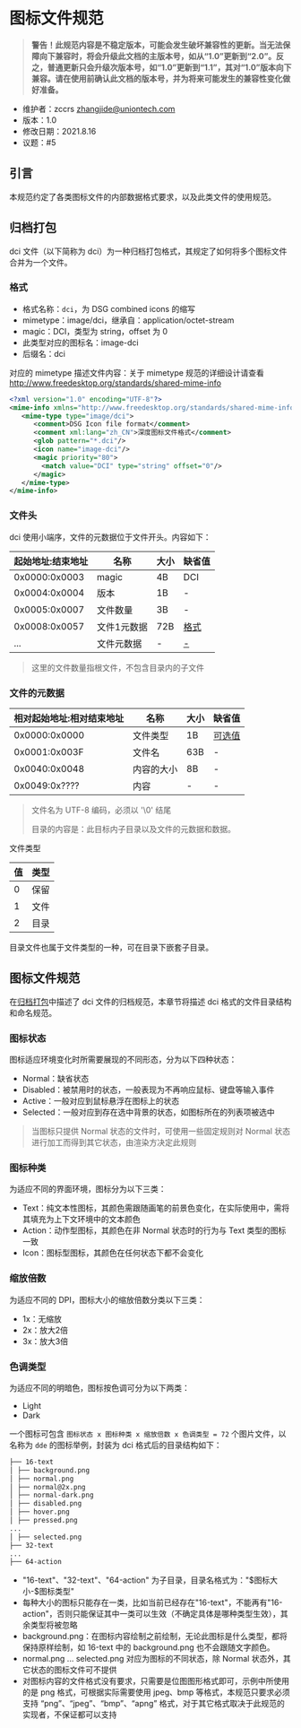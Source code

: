 # 图标文件规范

> __警告！此规范内容是不稳定版本，可能会发生破坏兼容性的更新。当无法保障向下兼容时，将会升级此文档的主版本号，如从“1.0”更新到“2.0”。反之，普通更新只会升级次版本号，如“1.0”更新到“1.1”，其对“1.0”版本向下兼容。请在使用前确认此文档的版本号，并为将来可能发生的兼容性变化做好准备。__

* 维护者：zccrs zhangjide@uniontech.com
* 版本：1.0
* 修改日期：2021.8.16
* 议题：#5

## 引言

本规范约定了各类图标文件的内部数据格式要求，以及此类文件的使用规范。

## 归档打包<a name="package"></a>

dci 文件（以下简称为 dci）为一种归档打包格式，其规定了如何将多个图标文件合并为一个文件。

### 格式

* 格式名称：`dci`，为 DSG combined icons 的缩写
* mimetype：image/dci，继承自：application/octet-stream
* magic：DCI，类型为 string，offset 为 0
* 此类型对应的图标名：image-dci
* 后缀名：dci

对应的 mimetype 描述文件内容：关于 mimetype 规范的详细设计请查看 <http://www.freedesktop.org/standards/shared-mime-info>

```xml
<?xml version="1.0" encoding="UTF-8"?>
<mime-info xmlns="http://www.freedesktop.org/standards/shared-mime-info">
   <mime-type type="image/dci">
      <comment>DSG Icon file format</comment>
      <comment xml:lang="zh_CN">深度图标文件格式</comment>
      <glob pattern="*.dci"/>
      <icon name="image-dci"/>
      <magic priority="80">
        <match value="DCI" type="string" offset="0"/>
      </magic>
   </mime-type> 
</mime-info>

```

### 文件头

dci 使用小端序，文件的元数据位于文件开头。内容如下：

| 起始地址:结束地址 | 名称 | 大小 | 缺省值 |
| ---- | ---- | ---- | ---- |
| 0x0000:0x0003 | magic | 4B | DCI |
| 0x0004:0x0004 | 版本 | 1B |-|
| 0x0005:0x0007 | 文件数量 | 3B |-|
| 0x0008:0x0057 | 文件1元数据 | 72B |[格式](#file_format)|
| ... | 文件元数据 | - |[-](#file_format)|

> 这里的文件数量指根文件，不包含目录内的子文件

### 文件的元数据 <a name="file_format"></a>

| 相对起始地址:相对结束地址 | 名称 | 大小 | 缺省值 |
| ---- | ---- | ---- | ---- |
| 0x0000:0x0000 | 文件类型 | 1B | [可选值](#file_type) |
| 0x0001:0x003F | 文件名 | 63B | - |
| 0x0040:0x0048 | 内容的大小 | 8B |-|
| 0x0049:0x???? | 内容 | - | - |

> 文件名为 UTF-8 编码，必须以 '\0' 结尾
>
> 目录的内容是：此目标内子目录以及文件的元数据和数据。

文件类型 <a name="file_type"></a>

| 值 | 类型 |
| ---- | ---- |
| 0 | 保留 |
| 1 | 文件 |
| 2 | 目录 |

目录文件也属于文件类型的一种，可在目录下嵌套子目录。

## 图标文件规范

在[归档打包](#package)中描述了 dci 文件的归档规范，本章节将描述 dci 格式的文件目录结构和命名规范。

### 图标状态

图标适应环境变化时所需要展现的不同形态，分为以下四种状态：

* Normal：缺省状态
* Disabled：被禁用时的状态，一般表现为不再响应鼠标、键盘等输入事件
* Active：一般对应到鼠标悬浮在图标上的状态
* Selected：一般对应到存在选中背景的状态，如图标所在的列表项被选中

> 当图标只提供 Normal 状态的文件时，可使用一些固定规则对 Normal 状态进行加工而得到其它状态，由渲染方决定此规则

### 图标种类

为适应不同的界面环境，图标分为以下三类：

* Text：纯文本性图标，其颜色需跟随画笔的前景色变化，在实际使用中，需将其填充为上下文环境中的文本颜色
* Action：动作型图标，其颜色在非 Normal 状态时的行为与 Text 类型的图标一致
* Icon：图标型图标，其颜色在任何状态下都不会变化

### 缩放倍数

为适应不同的 DPI，图标大小的缩放倍数分类以下三类：

* 1x：无缩放
* 2x：放大2倍
* 3x：放大3倍

### 色调类型

为适应不同的明暗色，图标按色调可分为以下两类：

* Light
* Dark

一个图标可包含 `图标状态 x 图标种类 x 缩放倍数 x 色调类型 = 72` 个图片文件，以名称为 `dde` 的图标举例，封装为 dci 格式后的目录结构如下：

```txt
├── 16-text
│ ├── background.png
│ ├── normal.png
│ ├── normal@2x.png
│ ├── normal-dark.png
│ ├── disabled.png
│ ├── hover.png
│ ├── pressed.png
...
│ ├── selected.png
├── 32-text
...
├── 64-action
```

* "16-text"、"32-text"、"64-action" 为子目录，目录名格式为："\$图标大小-$图标类型"
* 每种大小的图标只能存在一类，比如当前已经存在"16-text"，不能再有"16-action"，否则只能保证其中一类可以生效（不确定具体是哪种类型生效），其余类型将被忽略
* background.png：在图标内容绘制之前绘制，无论此图标是什么类型，都将保持原样绘制，如 16-text 中的 background.png 也不会跟随文字颜色。
* normal.png ... selected.png 对应为图标的不同状态，除 Normal 状态外，其它状态的图标文件可不提供
* 对图标内容的文件格式没有要求，只需要是位图图形格式即可，示例中所使用的是 png 格式，可根据实际需要使用 jpeg、bmp 等格式，本规范只要求必须支持 “png”、“jpeg”、“bmp”、“apng” 格式，对于其它格式取决于此规范的实现者，不保证都可以支持
